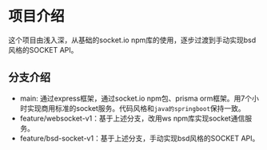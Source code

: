 # 项目介绍
这个项目由浅入深，从基础的socket.io npm库的使用，逐步过渡到手动实现bsd风格的SOCKET API。

## 分支介绍
- main: 通过express框架，通过socket.io npm包、prisma orm框架。用7个小时实现商用标准的socket服务。代码风格和`java的springboot`保持一致。
- feature/websocket-v1：基于上述分支，改用ws npm库实现socket通信服务。
- feature/bsd-socket-v1：基于上述分支，手动实现bsd风格的SOCKET API。

## 

